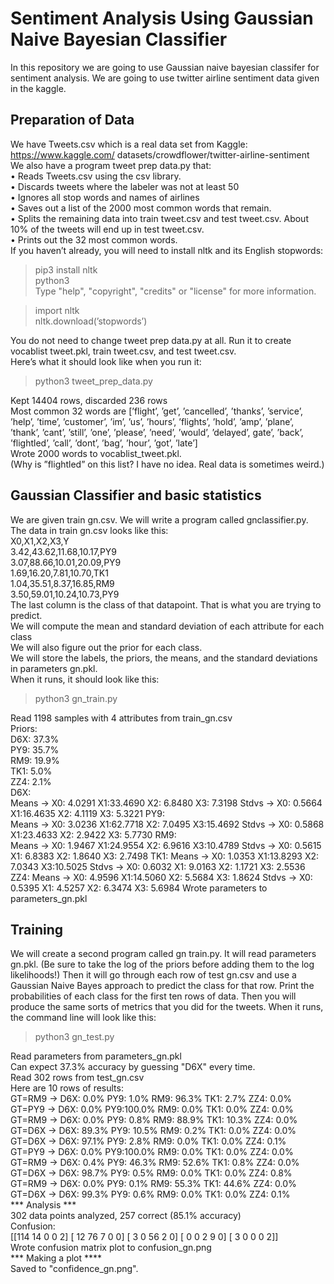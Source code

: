 # Sentiment Analysis Using Gaussian Naive Bayesian Classifier
In this repository we are going to use Gaussian naive bayesian classifer for sentiment analysis. We are going to use twitter airline sentiment data given in the kaggle.


## Preparation of Data

We have Tweets.csv which is a real data set from Kaggle: https://www.kaggle.com/
datasets/crowdflower/twitter-airline-sentiment  
We also have a program tweet prep data.py that:  
• Reads Tweets.csv using the csv library.  
• Discards tweets where the labeler was not at least 50  
• Ignores all stop words and names of airlines  
• Saves out a list of the 2000 most common words that remain.  
• Splits the remaining data into train tweet.csv and test tweet.csv. About 10% of the
tweets will end up in test tweet.csv.  
• Prints out the 32 most common words.  
If you haven’t already, you will need to install nltk and its English stopwords:  
> pip3 install nltk  
> python3  
Type "help", "copyright", "credits" or "license" for more information.  
  
>import nltk  
>nltk.download(’stopwords’)  
  
You do not need to change tweet prep data.py at all. Run it to create vocablist tweet.pkl,
train tweet.csv, and test tweet.csv.  
Here’s what it should look like when you run it:  
> python3 tweet_prep_data.py  
  
Kept 14404 rows, discarded 236 rows  
Most common 32 words are [’flight’, ’get’, ’cancelled’, ’thanks’, ’service’,
’help’, ’time’, ’customer’, ’im’, ’us’, ’hours’, ’flights’, ’hold’, ’amp’,
’plane’, ’thank’, ’cant’, ’still’, ’one’, ’please’, ’need’, ’would’, ’delayed’,
gate’, ’back’, ’flightled’, ’call’, ’dont’, ’bag’, ’hour’, ’got’, ’late’]  
Wrote 2000 words to vocablist_tweet.pkl.  
(Why is ”flightled” on this list? I have no idea. Real data is sometimes weird.)

## Gaussian Classifier and basic statistics

We are given train gn.csv. We will write a program called gnclassifier.py.
The data in train gn.csv looks like this:  
X0,X1,X2,X3,Y  
3.42,43.62,11.68,10.17,PY9  
3.07,88.66,10.01,20.09,PY9  
1.69,16.20,7.81,10.70,TK1  
1.04,35.51,8.37,16.85,RM9  
3.50,59.01,10.24,10.73,PY9  
The last column is the class of that datapoint. That is what you are trying to predict.  
We will compute the mean and standard deviation of each attribute for each class  
We will also figure out the prior for each class.  
We will store the labels, the priors, the means, and the standard deviations in parameters gn.pkl.  
When it runs, it should look like this:  
> python3 gn_train.py  
  
Read 1198 samples with 4 attributes from train_gn.csv  
Priors:  
D6X: 37.3%  
PY9: 35.7%  
RM9: 19.9%  
TK1: 5.0%  
ZZ4: 2.1%  
D6X:  
Means -> X0: 4.0291  X1:33.4690  X2: 6.8480  X3: 7.3198
Stdvs -> X0: 0.5664  X1:16.4635  X2: 4.1119  X3: 5.3221
PY9:  
Means -> X0: 3.0236  X1:62.7718  X2: 7.0495  X3:15.4692
Stdvs -> X0: 0.5868  X1:23.4633  X2: 2.9422  X3: 5.7730
RM9:  
Means -> X0: 1.9467  X1:24.9554  X2: 6.9616  X3:10.4789
Stdvs -> X0: 0.5615  X1: 6.8383  X2: 1.8640  X3: 2.7498
TK1:
Means -> X0: 1.0353  X1:13.8293  X2: 7.0343  X3:10.5025
Stdvs -> X0: 0.6032  X1: 9.0163  X2: 1.1721  X3: 2.5536
ZZ4:
Means -> X0: 4.9596  X1:14.5060  X2: 5.5684  X3: 1.8624
Stdvs -> X0: 0.5395  X1: 4.5257  X2: 6.3474  X3: 5.6984
Wrote parameters to parameters_gn.pkl

## Training 

We will create a second program called gn train.py. It will read parameters gn.pkl. (Be sure
to take the log of the priors before adding them to the log likelihoods!)
Then it will go through each row of test gn.csv and use a Gaussian Naive Bayes approach to
predict the class for that row.
Print the probabilities of each class for the first ten rows of data.
Then you will produce the same sorts of metrics that you did for the tweets.
When it runs, the command line will look like this:

> python3 gn_test.py  
  
Read parameters from parameters_gn.pkl  
Can expect 37.3% accuracy by guessing "D6X" every time.  
Read 302 rows from test_gn.csv  
Here are 10 rows of results:  
GT=RM9 -> D6X: 0.0%  PY9: 1.0%  RM9: 96.3%  TK1: 2.7%  ZZ4: 0.0%  
GT=PY9 -> D6X: 0.0%  PY9:100.0% RM9: 0.0%   TK1: 0.0%  ZZ4: 0.0%  
GT=RM9 -> D6X: 0.0%  PY9: 0.8%  RM9: 88.9%  TK1: 10.3% ZZ4: 0.0%  
GT=D6X -> D6X: 89.3% PY9: 10.5% RM9: 0.2%   TK1: 0.0%  ZZ4: 0.0%  
GT=D6X -> D6X: 97.1% PY9: 2.8%  RM9: 0.0%   TK1: 0.0%  ZZ4: 0.1%  
GT=PY9 -> D6X: 0.0%  PY9:100.0% RM9: 0.0%   TK1: 0.0%  ZZ4: 0.0%  
GT=RM9 -> D6X: 0.4%  PY9: 46.3% RM9: 52.6%  TK1: 0.8%  ZZ4: 0.0%  
GT=D6X -> D6X: 98.7% PY9: 0.5%  RM9: 0.0%   TK1: 0.0%  ZZ4: 0.8%  
GT=RM9 -> D6X: 0.0%  PY9: 0.1%  RM9: 55.3%  TK1: 44.6% ZZ4: 0.0%  
GT=D6X -> D6X: 99.3% PY9: 0.6%  RM9: 0.0%   TK1: 0.0%  ZZ4: 0.1%  
*** Analysis ***  
302 data points analyzed, 257 correct (85.1% accuracy)  
Confusion:  
[[114 14 0 0 2]
 [ 12 76 7 0 0]
 [  3 0 56 2 0]
 [  0 0  2 9 0]
 [  3 0  0 0 2]]  
Wrote confusion matrix plot to confusion_gn.png  
*** Making a plot ****  
Saved to "confidence_gn.png".  
